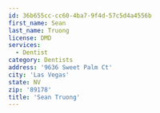 ```yaml
---
id: 36b655cc-cc60-4ba7-9f4d-57c5d4a4556b
first_name: Sean
last_name: Truong
license: DMD
services:
  - Dentist
category: Dentists
address: '9636 Sweet Palm Ct'
city: 'Las Vegas'
state: NV
zip: '89178'
title: 'Sean Truong'
---
```

